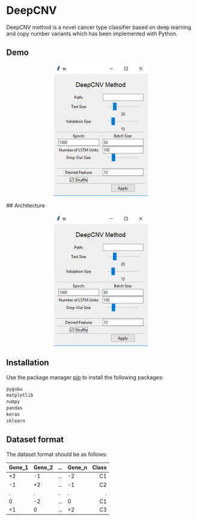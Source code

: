 # DeepCNV
DeepCNV method is a novel cancer type classifier based on deep learning and copy number variants which has been implemented with Python.
## Demo

<p align="center">
  <img src="/images/demo.png" width="250" height="350" title="Demo">
</p>
## Architecture

<p align="center">
  <img src="/images/demo.png" width="250" height="350" title="Demo">
</p>

## Installation

Use the package manager [pip](https://pip.pypa.io/en/stable/) to install the following packages:

```bash
pygubu
matplotlib
numpy
pandas
keras
sklearn
```

## Dataset format

The dataset format should be as follows:

|Gene_1 | Gene_2 |   ...  | Gene_n| Class |
| ----- | ------ | ------ | ----- | -----:|
|   +2  |   -1   |   ...  |   -2  |   C1  |
|   -1  |   +2   |   ...  |   -1  |   C2  |
|    .  |    .   |    .   |    .  |   .   |
|    0  |   -2   |   ...  |    0  |   C1  |
|   +1  |    0   |   ...  |   +2  |   C3  |


